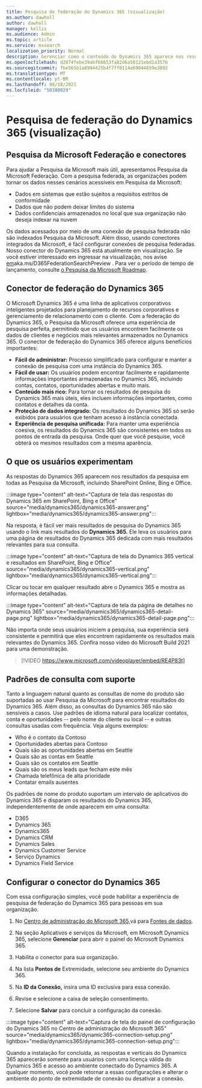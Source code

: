 ```yaml
---
title: Pesquisa de federação do Dynamics 365 (visualização)
ms.author: dawholl
author: dawholl
manager: kellis
ms.audience: Admin
ms.topic: article
ms.service: mssearch
localization_priority: Normal
description: Gerenciar como o conteúdo do Dynamics 365 aparece nos resultados da pesquisa
ms.openlocfilehash: d2874febe39abf68653fa82d6a50121ebd1a357b
ms.sourcegitcommit: fbe565b1a8994425b4f7ff0114a69044659e3892
ms.translationtype: MT
ms.contentlocale: pt-BR
ms.lasthandoff: 08/18/2021
ms.locfileid: "58380029"
---
```

# <a name="dynamics-365-federation-search-preview"></a>Pesquisa de federação do Dynamics 365 (visualização)

## <a name="microsoft-search-federation-and-connectors"></a>Pesquisa da Microsoft Federação e conectores

Para ajudar a Pesquisa da Microsoft mais útil, apresentamos Pesquisa da Microsoft Federação. Com a pesquisa federada, as organizações podem tornar os dados nesses cenários acessíveis em Pesquisa da Microsoft:

* Dados em sistemas que estão sujeitos a requisitos estritos de conformidade
* Dados que não podem deixar limites do sistema
* Dados confidenciais armazenados no local que sua organização não deseja indexar na nuvem

Os dados acessados por meio de uma conexão de pesquisa federada não são indexados Pesquisa da Microsoft. Além disso, usando conectores integrados da Microsoft, é fácil configurar conexões de pesquisa federadas. Nosso conector do Dynamics 365 está atualmente em visualização. Se você estiver interessado em ingressar na visualização, nos avise [em](https://aka.ms/D365FederationSearchPreview)aka.ms/D365FederationSearchPreview . Para ver o período de tempo de lançamento, consulte [o Pesquisa da Microsoft Roadmap](https://www.microsoft.com/microsoft-365/roadmap?filters=Microsoft%20Search).

## <a name="dynamics-365-federation-connector"></a>Conector de federação do Dynamics 365

O Microsoft Dynamics 365 é uma linha de aplicativos corporativos inteligentes projetados para planejamento de recursos corporativos e gerenciamento de relacionamento com o cliente. Com a federação do Dynamics 365, o Pesquisa da Microsoft oferece uma experiência de pesquisa perfeita, permitindo que os usuários encontrem facilmente os dados de clientes e negócios mais relevantes armazenados no Dynamics 365. O conector de federação do Dynamics 365 oferece alguns benefícios importantes:

* **Fácil de administrar:** Processo simplificado para configurar e manter a conexão de pesquisa com uma instância do Dynamics 365.
* **Fácil de usar:** Os usuários podem encontrar facilmente e rapidamente informações importantes armazenadas no Dynamics 365, incluindo contas, contatos, oportunidades abertas e muito mais.
* **Conteúdo mais rico:** Para tornar os resultados de pesquisa do Dynamics 365 mais úteis, eles incluem informações importantes, como contatos e detalhes da conta.
* **Proteção de dados integrado:** Os resultados do Dynamics 365 só serão exibidos para usuários que tenham acesso à instância conectada.
* **Experiência de pesquisa unificada:** Para manter uma experiência coesiva, os resultados do Dynamics 365 são consistentes em todos os pontos de entrada da pesquisa. Onde quer que você pesquise, você obterá os mesmos resultados com a mesma aparência.

## <a name="what-users-experience"></a>O que os usuários experimentam

As respostas do Dynamics 365 aparecem nos resultados da pesquisa em todas as Pesquisa da Microsoft, incluindo SharePoint Online, Bing e Office.

:::image type="content" alt-text="Captura de tela das respostas do Dynamics 365 em SharePoint, Bing e Office" source="media/dynamics365/dynamics365-answer.png" lightbox="media/dynamics365/dynamics365-answer.png":::

Na resposta, é fácil ver mais resultados de pesquisa do Dynamics 365 usando o link mais resultados do **Dynamics 365.** Ele leva os usuários para uma página de resultados do Dynamics 365 dedicada com mais resultados relevantes para sua consulta.

:::image type="content" alt-text="Captura de tela do Dynamics 365 vertical e resultados em SharePoint, Bing e Office" source="media/dynamics365/dynamics365-vertical.png" lightbox="media/dynamics365/dynamics365-vertical.png":::

Clicar ou tocar em qualquer resultado abre o Dynamics 365 e mostra as informações detalhadas.

:::image type="content" alt-text="Captura de tela da página de detalhes no Dynamics 365" source="media/dynamics365/dynamics365-detail-page.png" lightbox="media/dynamics365/dynamics365-detail-page.png":::

Não importa onde seus usuários iniciem a pesquisa, sua experiência será consistente e permitirá que eles encontrem rapidamente os resultados mais relevantes do Dynamics 365. Confira nosso vídeo do Microsoft Build 2021 para uma demonstração.

> [!VIDEO https://www.microsoft.com/videoplayer/embed/RE4P83t]

## <a name="supported-query-patterns"></a>Padrões de consulta com suporte

Tanto a linguagem natural quanto as consultas de nome do produto são suportadas ao usar Pesquisa da Microsoft para encontrar resultados do Dynamics 365. Além disso, as consultas do Dynamics 365 não são sensíveis a casos. Use padrões de idioma natural para localizar contatos, conta e oportunidades -- pelo nome do cliente ou local -- e outras consultas usadas com frequência. Veja alguns exemplos:

* Who é o contato da Contoso
* Oportunidades abertas para Contoso
* Quais são as oportunidades abertas em Seattle
* Quais são as contas em Seattle
* Quais são os contatos em Seattle
* Quais são os meus leads que fecham este mês
* Chamada telefônica de alta prioridade
* Contatar emails ausentes

Os padrões de nome do produto suportam um intervalo de aplicativos do Dynamics 365 e disparam os resultados do Dynamics 365, independentemente de onde aparecem em uma consulta:

* D365
* Dynamics 365
* Dynamics365
* Dynamics CRM
* Dynamics Sales
* Dynamics Customer Service
* Serviço Dynamics
* Dynamics Field Service

## <a name="configure-the-dynamics-365-connector"></a>Configurar o conector do Dynamics 365

Com essa configuração simples, você pode habilitar a experiência de pesquisa de federação do Dynamics 365 para pessoas em sua organização.

1. No [Centro de administração do Microsoft 365,](https://admin.microsoft.com)vá para [Fontes de dados](https://admin.microsoft.com/Adminportal/Home#/MicrosoftSearch/connectors).

2. Na seção Aplicativos e serviços da Microsoft, em Microsoft Dynamics 365, selecione **Gerenciar** para abrir o painel do Microsoft Dynamics 365.

3. Habilita o conector para sua organização.

4. Na lista **Pontos de** Extremidade, selecione seu ambiente do Dynamics 365.

5. Na **ID da Conexão,** insira uma ID exclusiva para essa conexão.

6. Revise e selecione a caixa de seleção consentimento.

7. Selecione **Salvar** para concluir a configuração da conexão.

:::image type="content" alt-text="Captura de tela do painel de configuração do Dynamics 365 no Centro de administração do Microsoft 365" source="media/dynamics365/dynamic365-connection-setup.png" lightbox="media/dynamics365/dynamic365-connection-setup.png":::

Quando a instalação for concluída, as respostas e verticais do Dynamics 365 aparecerão somente para usuários com uma licença válida do Dynamics 365 e acesso ao ambiente conectado do Dynamics 365. A qualquer momento, você pode retornar a essas configurações e alterar o ambiente do ponto de extremidade de conexão ou desativar a conexão.
